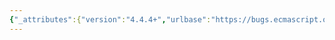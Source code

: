 ```yaml
---
{"_attributes":{"version":"4.4.4+","urlbase":"https://bugs.ecmascript.org/","maintainer":"dherman@mozilla.com"},"bug":{"bug_id":1332,"creation_ts":"2013-03-15 23:25:00 -0700","short_desc":"15.16.1.1: \"SetData]]\"","delta_ts":"2013-05-14 18:13:17 -0700","product":"Draft for 6th Edition","component":"editorial issue","version":"Rev 14: March 8, 2013 Draft","rep_platform":"All","op_sys":"All","bug_status":"RESOLVED","resolution":"FIXED","priority":"Normal","bug_severity":"minor","everconfirmed":true,"reporter":{"uid":"jmdyck","name":"Michael Dyck"},"assigned_to":{"uid":"allen","name":"Allen Wirfs-Brock"},"long_desc":[{"commentid":3474,"comment_count":0,"who":{"uid":"jmdyck","name":"Michael Dyck"},"bug_when":"2013-03-15 23:25:37 -0700","thetext":"In 15.16.1.1 \"Set (iterable = undefined, comparator = undefined )\",\nstep 4 says:\n    If set’s SetData]] internal data property is not undefined, ...\n\nInsert \"[[\" before \"SetData]]\"."},{"commentid":3773,"comment_count":1,"who":{"uid":"allen","name":"Allen Wirfs-Brock"},"bug_when":"2013-05-12 14:47:23 -0700","thetext":"fixed in rev15 editor's draft"},{"commentid":3893,"comment_count":2,"who":{"uid":"allen","name":"Allen Wirfs-Brock"},"bug_when":"2013-05-14 18:13:17 -0700","thetext":"resolved in rev 15, May 14, 2013 draft"}]}}
---
```

